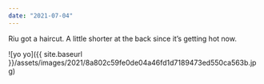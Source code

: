 ```yaml
---
date: "2021-07-04"
---
```


Riu got a haircut. A little shorter at the back since it’s getting hot now.

![yo yo]({{ site.baseurl }}/assets/images/2021/8a802c59fe0de04a46fd1d7189473ed550ca563b.jpg)
